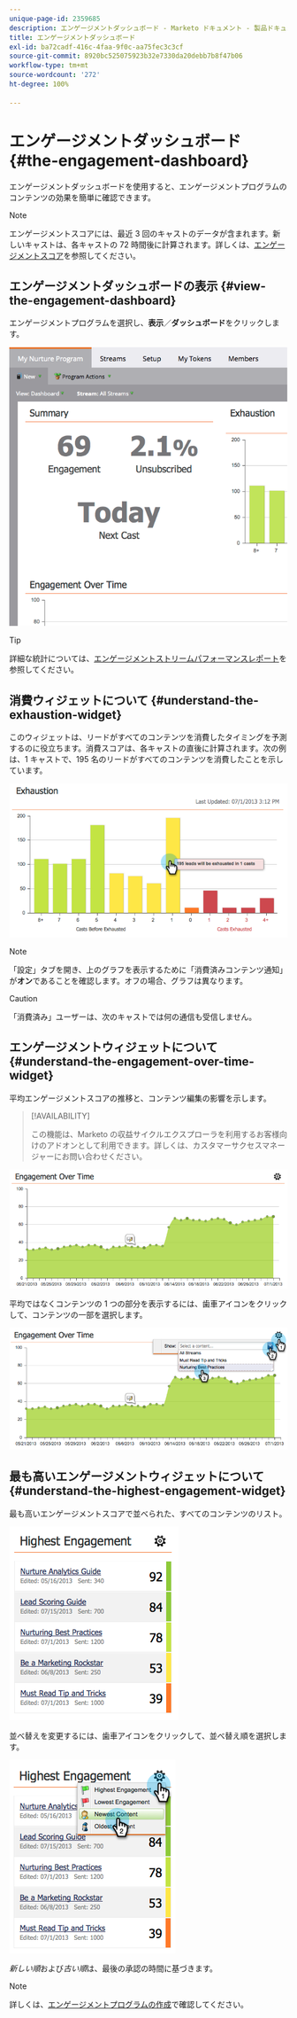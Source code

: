 ```yaml
---
unique-page-id: 2359685
description: エンゲージメントダッシュボード - Marketo ドキュメント - 製品ドキュメント
title: エンゲージメントダッシュボード
exl-id: ba72cadf-416c-4faa-9f0c-aa75fec3c3cf
source-git-commit: 8920bc525075923b32e7330da20debb7b8f47b06
workflow-type: tm+mt
source-wordcount: '272'
ht-degree: 100%

---
```


# エンゲージメントダッシュボード {#the-engagement-dashboard}

エンゲージメントダッシュボードを使用すると、エンゲージメントプログラムのコンテンツの効果を簡単に確認できます。

>[!NOTE]
>
>エンゲージメントスコアには、最近 3 回のキャストのデータが含まれます。新しいキャストは、各キャストの 72 時間後に計算されます。詳しくは、[エンゲージメントスコア](/help/marketo/product-docs/email-marketing/drip-nurturing/reports-and-notifications/understanding-the-engagement-score.md)を参照してください。

## エンゲージメントダッシュボードの表示 {#view-the-engagement-dashboard}

エンゲージメントプログラムを選択し、**表示**／**ダッシュボード**&#x200B;をクリックします。

![](assets/image2014-9-15-16-3a42-3a41.png)

>[!TIP]
>
>詳細な統計については、[エンゲージメントストリームパフォーマンスレポート](/help/marketo/product-docs/email-marketing/drip-nurturing/reports-and-notifications/engagement-stream-performance-report.md)を参照してください。

## 消費ウィジェットについて {#understand-the-exhaustion-widget}

このウィジェットは、リードがすべてのコンテンツを消費したタイミングを予測するのに役立ちます。消費スコアは、各キャストの直後に計算されます。次の例は、1 キャストで、195 名のリードがすべてのコンテンツを消費したことを示しています。

![](assets/image2014-9-15-16-3a45-3a10.png)

>[!NOTE]
>
>「設定」タブを開き、上のグラフを表示するために「消費済みコンテンツ通知」が&#x200B;**オン**&#x200B;であることを確認します。オフの場合、グラフは異なります。

>[!CAUTION]
>
>「消費済み」ユーザーは、次のキャストでは何の通信も受信しません。

## エンゲージメントウィジェットについて {#understand-the-engagement-over-time-widget}

平均エンゲージメントスコアの推移と、コンテンツ編集の影響を示します。

>[!AVAILABILITY]
>
>この機能は、Marketo の収益サイクルエクスプローラを利用するお客様向けのアドオンとして利用できます。詳しくは、カスタマーサクセスマネージャーにお問い合わせください。

![](assets/image2014-9-15-16-3a45-3a50.png)

平均ではなくコンテンツの 1 つの部分を表示するには、歯車アイコンをクリックして、コンテンツの一部を選択します。

![](assets/image2014-9-15-16-3a46-3a45.png)

## 最も高いエンゲージメントウィジェットについて {#understand-the-highest-engagement-widget}

最も高いエンゲージメントスコアで並べられた、すべてのコンテンツのリスト。

![](assets/image2014-9-15-16-3a46-3a54.png)

並べ替えを変更するには、歯車アイコンをクリックして、並べ替え順を選択します。

![](assets/image2014-9-15-16-3a46-3a58.png)

_新しい順_&#x200B;および&#x200B;_古い順_&#x200B;は、最後の承認の時間に基づきます。

>[!NOTE]
>
>詳しくは、[エンゲージメントプログラムの作成](/help/marketo/product-docs/email-marketing/drip-nurturing/creating-an-engagement-program/create-an-engagement-program.md)で確認してください。
